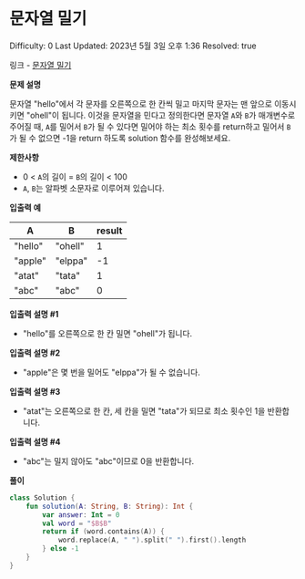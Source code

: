 # 문자열 밀기

Difficulty: 0
Last Updated: 2023년 5월 3일 오후 1:36
Resolved: true

링크 - [문자열 밀기](https://school.programmers.co.kr/learn/courses/30/lessons/120921)

**문제 설명**

문자열 "hello"에서 각 문자를 오른쪽으로 한 칸씩 밀고 마지막 문자는 맨 앞으로 이동시키면 "ohell"이 됩니다. 이것을 문자열을 민다고 정의한다면 문자열 `A`와 `B`가 매개변수로 주어질 때, `A`를 밀어서 `B`가 될 수 있다면 밀어야 하는 최소 횟수를 return하고 밀어서 `B`가 될 수 없으면 -1을 return 하도록 solution 함수를 완성해보세요.

**제한사항**

- 0 < `A`의 길이 = `B`의 길이 < 100
- `A`, `B`는 알파벳 소문자로 이루어져 있습니다.

**입출력 예**

| A | B | result |
| --- | --- | --- |
| "hello" | "ohell" | 1 |
| "apple" | "elppa" | -1 |
| "atat" | "tata" | 1 |
| "abc" | "abc" | 0 |

**입출력 설명 #1**

- "hello"를 오른쪽으로 한 칸 밀면 "ohell"가 됩니다.

**입출력 설명 #2**

- "apple"은 몇 번을 밀어도 "elppa"가 될 수 없습니다.

**입출력 설명 #3**

- "atat"는 오른쪽으로 한 칸, 세 칸을 밀면 "tata"가 되므로 최소 횟수인 1을 반환합니다.

**입출력 설명 #4**

- "abc"는 밀지 않아도 "abc"이므로 0을 반환합니다.

**풀이**

```kotlin
class Solution {
    fun solution(A: String, B: String): Int {
        var answer: Int = 0
        val word = "$B$B"
        return if (word.contains(A)) {
            word.replace(A, " ").split(" ").first().length
        } else -1
    }
}
```